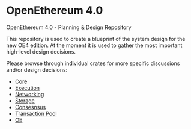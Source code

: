 # OpenEthereum 4.0

OpenEthereum 4.0 - Planning &amp; Design Repository

This repository is used to create a blueprint of the system design for the new OE4 edition. At the moment it is used to gather the most important high-level design decisions.

Please browse through individual crates for more specific discussions and/or design decisions:

  - [Core](crates/core/README.md)
  - [Execution](crates/execution/README.md)
  - [Networking](crates/networking/README.md)
  - [Storage](crates/storage/README.md)
  - [Consesnsus](crates/consesnsus/README.md)
  - [Transaction Pool](crates/txpool/README.md)
  - [OE](crates/oe/README.md)
